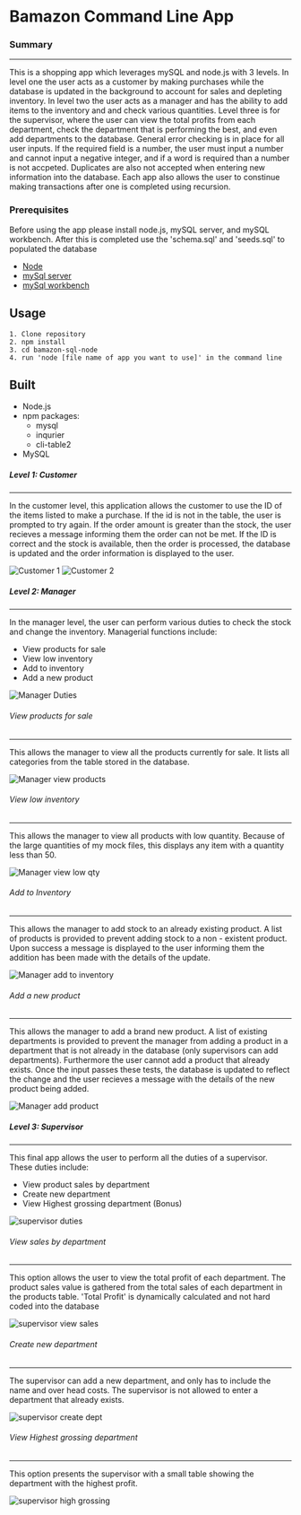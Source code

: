 # Bamazon Command Line App

### Summary
***

This is a shopping app which leverages mySQL and node.js with 3 levels. In level one the user acts as a customer by making purchases while the database is updated in the background to account for sales and depleting inventory. In level two the user acts as a manager and has the ability to add items to the inventory and and check various quantities. Level three is for the supervisor, where the user can view the total profits from each department, check the department that is performing the best, and even add departments to the database. General error checking is in place for all user inputs. If the required field is a number, the user must input a number and cannot input a negative integer, and if a word is required than a number is not accpeted. Duplicates are also not accepted when entering new information into the database. Each app also allows the user to constinue making transactions after one is completed using recursion. 


### Prerequisites

Before using the app please install node.js, mySQL server, and mySQL workbench. 
After this is completed use the 'schema.sql' and 'seeds.sql' to populated the database
* [Node](https://nodejs.org/en/download/)
* [mySql server](https://dev.mysql.com/doc/refman/8.0/en/) 
* [mySql workbench](https://dev.mysql.com/doc/workbench/en/) 

## Usage

```
1. Clone repository
2. npm install
3. cd bamazon-sql-node
4. run 'node [file name of app you want to use]' in the command line
```

## Built

* Node.js 
* npm packages:
	- mysql
	- inqurier
	- cli-table2 
* MySQL 

##### Level 1: Customer
***

In the customer level, this application allows the customer to use the ID of the items listed to make a purchase. If the id is not in the table, the user is prompted to try again. If the order amount is greater than the stock, the user recieves a message informing them the order can not be met. If the ID is correct and the stock is available, then the order is processed, the database is updated and the order information is displayed to the user. 

![Customer 1](images/customer1.PNG)
![Customer 2](images/customer2.PNG)
  


##### Level 2: Manager
***

In the manager level, the user can perform various duties to check the stock and change the inventory. Managerial functions include:
* View products for sale
* View low inventory
* Add to inventory
* Add a new product

![Manager Duties](images/manager1.PNG)

###### View products for sale
***

This allows the manager to view all the products currently for sale. It lists all categories from the table stored in the database. 

![Manager view products](images/manager2.PNG)

###### View low inventory
***

This allows the manager to view all products with low quantity. Because of the large quantities of my mock files, this displays any item with a quantity less than 50. 

![Manager view low qty](images/manager3.PNG)

###### Add to Inventory
***

This allows the manager to add stock to an already existing product. A list of products is provided to prevent adding stock to a non - existent product. Upon success a message is displayed to the user informing them the addition has been made with the details of the update. 

![Manager add to inventory](images/manager4.PNG)

###### Add a new product
***

This allows the manager to add a brand new product. A list of existing departments is provided to prevent the manager from adding a product in a department that is not already in the database (only supervisors can add departments). Furthermore the user cannot add a product that already exists. Once the input passes these tests, the database is updated to reflect the change and the user recieves a message with the details of the new product being added. 

![Manager add product](images/manager5.PNG)



##### Level 3: Supervisor
***

This final app allows the user to perform all the duties of a supervisor. These duties include: 
* View product sales by department
* Create new department
* View Highest grossing department (Bonus)

![supervisor duties](Images/supervisor1.PNG)

###### View sales by department
***

This option allows the user to view the total profit of each department. The product sales value is gathered from the total sales of each department in the products table. 'Total Profit' is dynamically calculated and not hard coded into the database

![supervisor view sales](Images/supervisor2.PNG)

###### Create new department
***

The supervisor can add a new department, and only has to include the name and over head costs. The supervisor is not allowed to enter a department that already exists. 

![supervisor create dept](Images/supervisor3.PNG)

###### View Highest grossing department
***

This option presents the supervisor with a small table showing the department with the highest profit.

![supervisor high grossing](Images/supervisor4.PNG) 


